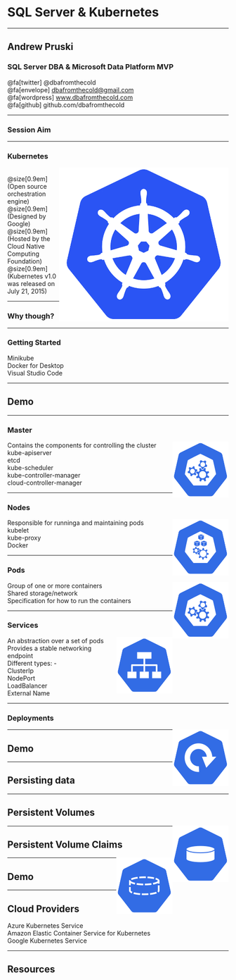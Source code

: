 # SQL Server & Kubernetes

---

## Andrew Pruski

### SQL Server DBA & Microsoft Data Platform MVP

@fa[twitter] @dbafromthecold <br>
@fa[envelope] dbafromthecold@gmail.com <br>
@fa[wordpress] www.dbafromthecold.com <br>
@fa[github] github.com/dbafromthecold

---

### Session Aim

---

### Kubernetes

<img src="assets/images/KubernetesLogo.png" style="float: right"/>

<br>
@size[0.9em](Open source orchestration engine) <br>
@size[0.9em](Designed by Google) <br>
@size[0.9em](Hosted by the Cloud Native Computing Foundation) <br>
@size[0.9em](Kubernetes v1.0 was released on July 21, 2015)

---

### Why though?

---

### Getting Started

Minikube<br>
Docker for Desktop<br>
Visual Studio Code

---

## Demo

---

### Master

<img src="assets/images/master-128.png" style="float: right"/>

Contains the components for controlling the cluster<br>
kube-apiserver<br>
etcd<br>
kube-scheduler<br>
kube-controller-manager<br>
cloud-controller-manager<br>

---

### Nodes

<img src="assets/images/node-128.png" style="float: right"/>

Responsible for runninga and maintaining pods<br>
kubelet<br>
kube-proxy<br>
Docker

---

### Pods

<img src="assets/images/master-128.png" style="float: right"/>

Group of one or more containers<br>
Shared storage/network<br>
Specification for how to run the containers

---

### Services

<img src="assets/images/svc-128.png" style="float: right"/>

An abstraction over a set of pods<br>
Provides a stable networking endpoint<br>
Different types: -<br>
ClusterIp<br>
NodePort<br>
LoadBalancer<br>
External Name

---

### Deployments

<img src="assets/images/deploy-128.png" style="float: right"/>

---

## Demo

---

## Persisting data

---

## Persistent Volumes

<img src="assets/images/pv-128.png" style="float: right"/>

---

## Persistent Volume Claims

<img src="assets/images/pvc-128.png" style="float: right"/>

---

## Demo

---

## Cloud Providers

Azure Kubernetes Service<br>
Amazon Elastic Container Service for Kubernetes<br>
Google Kubernetes Service

---

## Resources